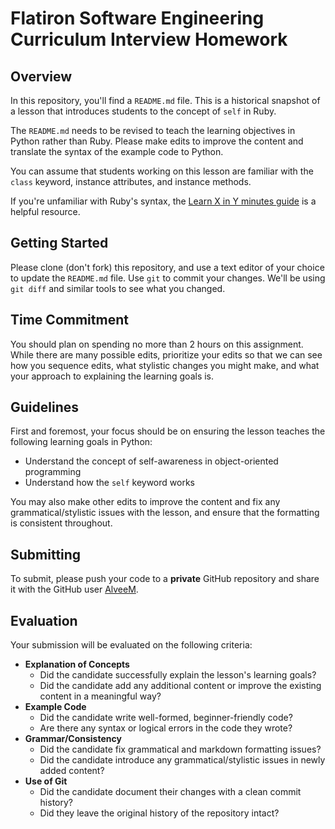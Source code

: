 # Flatiron Software Engineering Curriculum Interview Homework

## Overview

In this repository, you'll find a `README.md` file. This is a historical
snapshot of a lesson that introduces students to the concept of `self` in Ruby.

The `README.md` needs to be revised to teach the learning objectives in Python
rather than Ruby. Please make edits to improve the content and translate the
syntax of the example code to Python.

You can assume that students working on this lesson are familiar with the
`class` keyword, instance attributes, and instance methods.

If you're unfamiliar with Ruby's syntax, the
[Learn X in Y minutes guide](https://learnxinyminutes.com/docs/ruby/) is a
helpful resource.

## Getting Started

Please clone (don't fork) this repository, and use a text editor of your choice
to update the `README.md` file. Use `git` to commit your changes. We'll be using
`git diff` and similar tools to see what you changed.

## Time Commitment

You should plan on spending no more than 2 hours on this assignment. While there
are many possible edits, prioritize your edits so that we can see how you
sequence edits, what stylistic changes you might make, and what your approach to
explaining the learning goals is.

## Guidelines

First and foremost, your focus should be on ensuring the lesson teaches the
following learning goals in Python:

- Understand the concept of self-awareness in object-oriented programming
- Understand how the `self` keyword works

You may also make other edits to improve the content and fix any
grammatical/stylistic issues with the lesson, and ensure that the formatting is
consistent throughout.

## Submitting

To submit, please push your code to a **private** GitHub repository and share it
with the GitHub user [AlveeM](https://github.com/AlveeM/).

## Evaluation

Your submission will be evaluated on the following criteria:

- **Explanation of Concepts**
  - Did the candidate successfully explain the lesson's learning goals?
  - Did the candidate add any additional content or improve the existing content
    in a meaningful way?
- **Example Code**
  - Did the candidate write well-formed, beginner-friendly code?
  - Are there any syntax or logical errors in the code they wrote?
- **Grammar/Consistency**
  - Did the candidate fix grammatical and markdown formatting issues?
  - Did the candidate introduce any grammatical/stylistic issues in newly added
    content?
- **Use of Git**
  - Did the candidate document their changes with a clean commit history?
  - Did they leave the original history of the repository intact?
